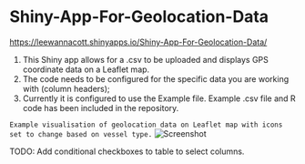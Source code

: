 # Shiny-App-For-Geolocation-Data

https://leewannacott.shinyapps.io/Shiny-App-For-Geolocation-Data/

1. This Shiny app allows for a .csv to be uploaded and displays GPS coordinate data on a Leaflet map. 
2. The code needs to be configured for the specific data you are working with (column headers); 
3. Currently it is configured to use the Example file. Example .csv file and R code has been included in the repository. 

```Example visualisation of geolocation data on Leaflet map with icons set to change based on vessel type.```
![Screenshot](https://github.com/LeeWannacott/Shiny-App-For-Geolocation-Data/blob/master/Geolocation%20data%20displayed%20in%20leaflet%20map%20image.png)

TODO: 
Add conditional checkboxes to table to select columns.
